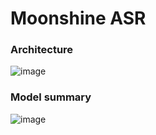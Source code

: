 # Moonshine ASR

### Architecture
![image](https://github.com/user-attachments/assets/d469348e-c622-4269-90b2-f73459ce5d44)

### Model summary
![image](https://github.com/user-attachments/assets/6aa342c0-ffe5-4661-9e2e-71493c3fa37c)


